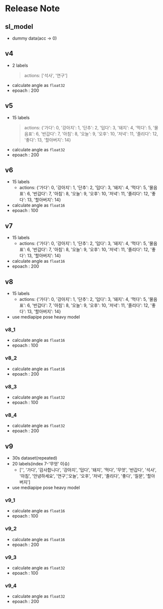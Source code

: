 # Release Note

## sl_model

- dummy data(acc -> 0)

## v4

- 2 labels
  > actions: ['석사', '연구']
- calculate angle as `float32`
- epoach : 200

## v5

- 15 labels
  > actions: {'가다': 0, '강아지': 1, '단추': 2, '덥다': 3, '돼지': 4, '먹다': 5, '물음표': 6, '반갑다': 7, '아침': 8, '오늘': 9,
  > '오후': 10, '저녁': 11, '졸리다': 12, '좋다': 13, '할아버지': 14}
- calculate angle as `float32`
- epoach : 200

## v6

- 15 labels
  - actions: {'가다': 0, '강아지': 1, '단추': 2, '덥다': 3, '돼지': 4, '먹다': 5, '물음표': 6, '반갑다': 7, '아침': 8, '오늘': 9, '오후': 10, '저녁': 11, '졸리다': 12, '좋다': 13, '할아버지': 14}
- calculate angle as `float16`
- epoach : 100

## v7

- 15 labels
  - actions: {'가다': 0, '강아지': 1, '단추': 2, '덥다': 3, '돼지': 4, '먹다': 5, '물음표': 6, '반갑다': 7, '아침': 8, '오늘': 9, '오후': 10, '저녁': 11, '졸리다': 12, '좋다': 13, '할아버지': 14}
- calculate angle as `float16`
- epoach : 200

## v8

- 15 labels
  - actions: {'가다': 0, '강아지': 1, '단추': 2, '덥다': 3, '돼지': 4, '먹다': 5, '물음표': 6, '반갑다': 7, '아침': 8, '오늘': 9, '오후': 10, '저녁': 11, '졸리다': 12, '좋다': 13, '할아버지': 14}
- use mediapipe pose heavy model

### v8_1

- calculate angle as `float16`
- epoach : 100

### v8_2

- calculate angle as `float16`
- epoach : 200

### v8_3

- calculate angle as `float32`
- epoach : 100

### v8_4

- calculate angle as `float32`
- epoach : 200

## v9

- 30s dataset(repeated)
- 20 labels(index 7-'무엇' 이슈)
  - ['', '가다', '감사합니다', '강아지', '덥다', '돼지', '먹다', '무엇', '반갑다', '석사', '아침', '안녕하세요', '연구','오늘', '오후', '저녁', '졸리다', '좋다', '질문', '할아버지']
- use mediapipe pose heavy model

### v9_1

- calculate angle as `float16`
- epoach : 100

### v9_2

- calculate angle as `float16`
- epoach : 200

### v9_3

- calculate angle as `float32`
- epoach : 100

### v9_4

- calculate angle as `float32`
- epoach : 200
